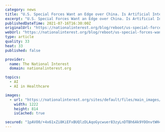 ```yaml
---
category: news
title: "U.S. Special Forces Want an Edge over China. Is Artificial Intelligence the Answer?"
excerpt: "U.S. Special Forces Want an Edge over China. Is Artificial Intelligence the Answer? Artificial Intelligence utilizes computers and machine learning to simulate the human mind’s problem-solving ..."
publishedDateTime: 2021-07-16T16:30:00Z
originalUrl: "https://nationalinterest.org/blog/reboot/us-special-forces-want-edge-over-china-artificial-intelligence-answer-189817"
webUrl: "https://nationalinterest.org/blog/reboot/us-special-forces-want-edge-over-china-artificial-intelligence-answer-189817"
type: article
quality: 33
heat: 33
published: false

provider:
  name: The National Interest
  domain: nationalinterest.org

topics:
  - AI
  - AI in Healthcare

images:
  - url: "https://nationalinterest.org/sites/default/files/main_images/28786677084_542fbbdb0c_k%20%281%29.jpg"
    width: 1222
    height: 814
    isCached: true

secured: "1pAVO0/+4x61xZi8KiEFxBUQlzDLAqoGycwuer83zyLnDTBh6Ak9YOOnvtWH4QW34o3jckqfJldS8tvXijgPWpceRsZ0in3+CoBovu+cUwZ/C82ixRiGK0Y59smVDBQnb8nBqfjtNpYKzAIqM77LqbIS66Um2b+Cj+qzrRMzuaPCma3VkKcx+hfi/mvOeaZibCCA+QCFHeImLrJFmW3l45El+FAhxVQLEH1WIJgDx6F5f3CHPvAHRTlWKbPFzfv5uwn+8DnfdzgZCrkucc6Bfd37Kzbl7gzdpBb5fNrnaMLpaV5wA3qvc4TK20UvwqS6pmFcP41wwS0fJPLUxDfEwtbEeaH/+wofniScC7L668c=;9AeJABcLW8kWUtbsamRVFw=="
---
```


